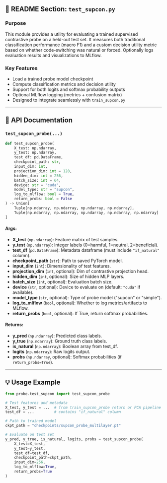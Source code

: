 ## 📘 README Section: `test_supcon.py`

### Purpose
This module provides a utility for evaluating a trained supervised contrastive probe on a held-out test set. It measures both traditional classification performance (macro F1) and a custom decision utility metric based on whether code-switching was natural or forced. Optionally logs evaluation results and visualizations to MLflow.

### Key Features
- Load a trained probe model checkpoint
- Compute classification metrics and decision utility
- Support for both logits and softmax probability outputs
- Optional MLflow logging (metrics + confusion matrix)
- Designed to integrate seamlessly with `train_supcon.py`

---

## 🧾 API Documentation

### `test_supcon_probe(...)`

```python
def test_supcon_probe(
    X_test: np.ndarray,
    y_test: np.ndarray,
    test_df: pd.DataFrame,
    checkpoint_path: str,
    input_dim: int,
    projection_dim: int = 128,
    hidden_dim: int = 256,
    batch_size: int = 64,
    device: str = "cuda",
    model_type: str = "supcon",
    log_to_mlflow: bool = True,
    return_probs: bool = False
) -> Union[
    Tuple[np.ndarray, np.ndarray, np.ndarray, np.ndarray],
    Tuple[np.ndarray, np.ndarray, np.ndarray, np.ndarray, np.ndarray]
]
```

#### Args:
- **X_test** (`np.ndarray`): Feature matrix of test samples.
- **y_test** (`np.ndarray`): Integer labels (0=harmful, 1=neutral, 2=beneficial).
- **test_df** (`pd.DataFrame`): Metadata dataframe (must include `"if_natural"` column).
- **checkpoint_path** (`str`): Path to saved PyTorch model.
- **input_dim** (`int`): Dimensionality of test features.
- **projection_dim** (`int`, optional): Dim of contrastive projection head.
- **hidden_dim** (`int`, optional): Size of hidden MLP layers.
- **batch_size** (`int`, optional): Evaluation batch size.
- **device** (`str`, optional): Device to evaluate on (default: `"cuda"` if available).
- **model_type** (`str`, optional): Type of probe model ("supcon" or "simple").
- **log_to_mlflow** (`bool`, optional): Whether to log metrics/artifacts to MLflow.
- **return_probs** (`bool`, optional): If True, return softmax probabilities.

#### Returns:
- **y_pred** (`np.ndarray`): Predicted class labels.
- **y_true** (`np.ndarray`): Ground truth class labels.
- **is_natural** (`np.ndarray`): Boolean array from test_df.
- **logits** (`np.ndarray`): Raw logits output.
- **probs** (`np.ndarray`, optional): Softmax probabilities (if `return_probs=True`).

---

## 💡 Usage Example

```python
from probe.test_supcon import test_supcon_probe

# Test features and metadata
X_test, y_test = ...  # from train_supcon_probe return or PCA pipeline
test_df = ...         # contains "if_natural" column

# Path to trained model
ckpt_path = "checkpoints/supcon_probe_multilayer.pt"

# Evaluate on test set
y_pred, y_true, is_natural, logits, probs = test_supcon_probe(
    X_test=X_test,
    y_test=y_test,
    test_df=test_df,
    checkpoint_path=ckpt_path,
    input_dim=256,
    log_to_mlflow=True,
    return_probs=True
)

```

